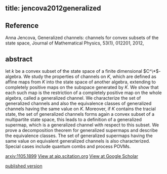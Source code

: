 title: jencova2012generalized
---


## Reference

Anna Jencova, Generalized channels: channels for convex subsets of the state space, Journal of Mathematical Physics, 53(1), 012201,  2012,

## abstract 
  let $k$ be a convex subset of the state space of a finite dimensional
$C^\*$-algebra. We study the properties of channels on $K$, which are defined as
affine maps from $K$ into the state space of another algebra, extending to
completely positive maps on the subspace generated by $K$. We show that each
such map is the restriction of a completely positive map on the whole algebra,
called a generalized channel. We characterize the set of generalized channels
and also the equivalence classes of generalized channels having the same value
on $K$. Moreover, if $K$ contains the tracial state, the set of generalized
channels forms again a convex subset of a multipartite state space, this leads
to a definition of a generalized supermap, which is a generalized channel with
respect to this subset. We prove a decomposition theorem for generalized
supermaps and describe the equivalence classes. The set of generalized
supermaps having the same value on equivalent generalized channels is also
characterized. Special cases include quantum combs and process POVMs.

    
[arxiv:1105.1899](https://arxiv.org/abs/1105.1899)
[View at aip.scitation.org](https://aip.scitation.org/doi/abs/10.1063/1.3676294)
[View at Google Scholar](https://scholar.google.com/scholar_lookup?arxiv_id=1105.1899) 

[published version](jencova2012generalized/published.pdf)
